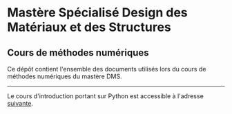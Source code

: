 # Mastère Spécialisé Design des Matériaux et des Structures

## Cours de méthodes numériques 


Ce dépôt contient l'ensemble des documents utilisés lors du cours de méthodes numériques du mastère DMS. 

--------------------------

Le cours d'introduction portant sur Python est accessible à l'adresse [suivante](https://github.com/basileMarchand/master_sgm_info).


